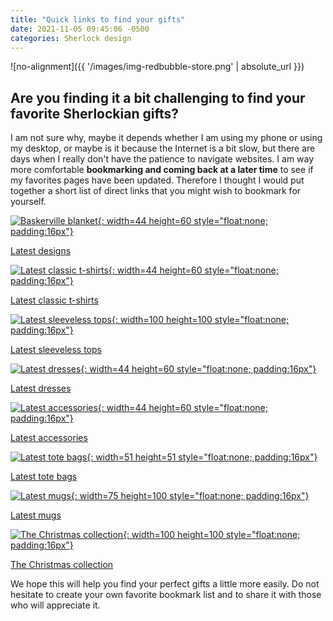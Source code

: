 ```yaml
---
title: "Quick links to find your gifts"
date: 2021-11-05 09:45:06 -0500
categories: Sherlock design
---
```


![no-alignment]({{ '/images/img-redbubble-store.png' | absolute_url }})


## Are you finding it a bit challenging to find your favorite Sherlockian gifts? 

I am not sure why, maybe it depends whether I am using my phone or using my desktop, or maybe is it because the Internet is a bit slow, but there are days when I really don't have the patience to navigate websites. I am way more comfortable **bookmarking and coming back at a later time** to see if my favorites pages have been updated. Therefore I thought I would put together a short list of direct links that you might wish to bookmark for yourself.


[![Baskerville blanket](/images/img-latest-designs-bed.jpg){: width=44 height=60 style="float:none; padding:16px"}](https://www.redbubble.com/people/violetandoberon/shop?artistUserName=violetandoberon&iaCode=all-departments&sortOrder=recent)

[Latest designs](https://www.redbubble.com/people/violetandoberon/shop?artistUserName=violetandoberon&iaCode=all-departments&sortOrder=recent)


[![Latest classic t-shirts](/images/img-latest-classic-t.jpg){: width=44 height=60 style="float:none; padding:16px"}](https://www.redbubble.com/people/violetandoberon/shop?artistUserName=violetandoberon&iaCode=u-tees&sortOrder=recent&style=u-tee-regular-crew
)

[Latest classic t-shirts](https://www.redbubble.com/people/violetandoberon/shop?artistUserName=violetandoberon&iaCode=u-tees&sortOrder=recent&style=u-tee-regular-crew
)


[![Latest sleeveless tops](/images/img-latest-sleeveless-top.jpg){: width=100 height=100 style="float:none; padding:16px"}](https://www.redbubble.com/people/violetandoberon/shop?artistUserName=violetandoberon&iaCode=u-tees&sortOrder=recent&style=w-tank-panel-contrast)

[Latest sleeveless tops](https://www.redbubble.com/people/violetandoberon/shop?artistUserName=violetandoberon&iaCode=u-tees&sortOrder=recent&style=w-tank-panel-contrast)


[![Latest dresses](/images/img-latest-dresses.jpg){: width=44 height=60 style="float:none; padding:16px"}](https://www.redbubble.com/people/violetandoberon/shop?artistUserName=violetandoberon&iaCode=w-dresses)

[Latest dresses](https://www.redbubble.com/people/violetandoberon/shop?artistUserName=violetandoberon&iaCode=w-dresses)


[![Latest accessories](/images/img-latest-accessories.jpg){: width=44 height=60 style="float:none; padding:16px"}](https://www.redbubble.com/people/violetandoberon/shop?artistUserName=violetandoberon&iaCode=w-dresses)

[Latest accessories](https://www.redbubble.com/people/violetandoberon/shop?artistUserName=violetandoberon&iaCode=u-accessories&sortOrder=recent)


[![Latest tote bags](/images/img-latest-tote.jpg){: width=51 height=51 style="float:none; padding:16px"}](https://www.redbubble.com/people/violetandoberon/shop?artistUserName=violetandoberon&iaCode=all-totes&sortOrder=recent)

[Latest tote bags](https://www.redbubble.com/people/violetandoberon/shop?artistUserName=violetandoberon&iaCode=all-totes&sortOrder=recent)


[![Latest mugs](/images/img-latest-mug.jpg){: width=75 height=100 style="float:none; padding:16px"}](https://www.redbubble.com/people/violetandoberon/shop?artistUserName=violetandoberon&iaCode=u-mugs&sortOrder=recent&style=u-mug-regular)

[Latest mugs](https://www.redbubble.com/people/violetandoberon/shop?artistUserName=violetandoberon&iaCode=u-mugs&sortOrder=recent&style=u-mug-regular)


[![The Christmas collection](/images/img-christmas-collection.jpg){: width=100 height=100 style="float:none; padding:16px"}](https://www.redbubble.com/people/violetandoberon/shop?artistUserName=violetandoberon&collections=2470387&iaCode=all-departments&sortOrder=trending)

[The Christmas collection](https://www.redbubble.com/people/violetandoberon/shop?artistUserName=violetandoberon&collections=2470387&iaCode=all-departments&sortOrder=trending)


We hope this will help you find your perfect gifts a little more easily. Do not hesitate to create your own favorite bookmark list and to share it with those who will appreciate it. 






